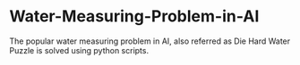 # Water-Measuring-Problem-in-AI
The popular water measuring problem in AI, also referred as Die Hard Water Puzzle is solved using python scripts.
